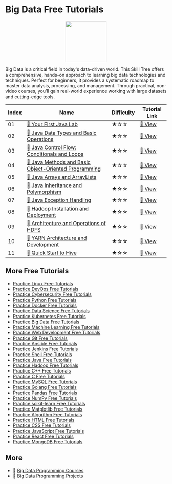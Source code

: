 # Big Data Free Tutorials

<div align="center">
<img width="128px" src="https://file.labex.io/path/4y59cs2oEeJr.png">
</div>

Big Data is a critical field in today's data-driven world. This Skill Tree offers a comprehensive, hands-on approach to learning big data technologies and techniques. Perfect for beginners, it provides a systematic roadmap to master data analysis, processing, and management. Through practical, non-video courses, you'll gain real-world experience working with large datasets and cutting-edge tools.

|   Index | Name                                                                                                                                              | Difficulty   | Tutorial Link                                                                                       |
|---------|---------------------------------------------------------------------------------------------------------------------------------------------------|--------------|-----------------------------------------------------------------------------------------------------|
|      01 | [📖 Your First Java Lab](https://labex.io/tutorials/java-your-first-java-lab-411751)                                                               | ★☆☆          | [🔗 View](https://labex.io/tutorials/java-your-first-java-lab-411751)                                |
|      02 | [📖 Java Data Types and Basic Operations](https://labex.io/tutorials/java-java-data-types-and-basic-operations-413744)                             | ★☆☆          | [🔗 View](https://labex.io/tutorials/java-java-data-types-and-basic-operations-413744)               |
|      03 | [📖 Java Control Flow: Conditionals and Loops](https://labex.io/tutorials/java-java-control-flow-conditionals-and-loops-413751)                    | ★☆☆          | [🔗 View](https://labex.io/tutorials/java-java-control-flow-conditionals-and-loops-413751)           |
|      04 | [📖 Java Methods and Basic Object-Oriented Programming](https://labex.io/tutorials/java-java-methods-and-basic-object-oriented-programming-413809) | ★☆☆          | [🔗 View](https://labex.io/tutorials/java-java-methods-and-basic-object-oriented-programming-413809) |
|      05 | [📖 Java Arrays and ArrayLists](https://labex.io/tutorials/java-java-arrays-and-arraylists-413820)                                                 | ★☆☆          | [🔗 View](https://labex.io/tutorials/java-java-arrays-and-arraylists-413820)                         |
|      06 | [📖 Java Inheritance and Polymorphism](https://labex.io/tutorials/java-java-inheritance-and-polymorphism-413825)                                   | ★☆☆          | [🔗 View](https://labex.io/tutorials/java-java-inheritance-and-polymorphism-413825)                  |
|      07 | [📖 Java Exception Handling](https://labex.io/tutorials/java-java-exception-handling-413830)                                                       | ★☆☆          | [🔗 View](https://labex.io/tutorials/java-java-exception-handling-413830)                            |
|      08 | [📖 Hadoop Installation and Deployment](https://labex.io/tutorials/hadoop-hadoop-installation-and-deployment-272321)                               | ★☆☆          | [🔗 View](https://labex.io/tutorials/hadoop-hadoop-installation-and-deployment-272321)               |
|      09 | [📖 Architecture and Operations of HDFS](https://labex.io/tutorials/hadoop-architecture-and-operations-of-hdfs-272320)                             | ★☆☆          | [🔗 View](https://labex.io/tutorials/hadoop-architecture-and-operations-of-hdfs-272320)              |
|      10 | [📖 YARN Architecture and Development](https://labex.io/tutorials/linux-yarn-architecture-and-development-272324)                                  | ★☆☆          | [🔗 View](https://labex.io/tutorials/linux-yarn-architecture-and-development-272324)                 |
|      11 | [📖 Quick Start to Hive](https://labex.io/tutorials/linux-quick-start-to-hive-272323)                                                              | ★☆☆          | [🔗 View](https://labex.io/tutorials/linux-quick-start-to-hive-272323)                               |

## More Free Tutorials

- [Practice Linux Free Tutorials](https://github.com/labex-labs/linux-free-tutorials)
- [Practice DevOps Free Tutorials](https://github.com/labex-labs/devops-free-tutorials)
- [Practice Cybersecurity Free Tutorials](https://github.com/labex-labs/cybersecurity-free-tutorials)
- [Practice Python Free Tutorials](https://github.com/labex-labs/python-free-tutorials)
- [Practice Docker Free Tutorials](https://github.com/labex-labs/docker-free-tutorials)
- [Practice Data Science Free Tutorials](https://github.com/labex-labs/data-science-free-tutorials)
- [Practice Kubernetes Free Tutorials](https://github.com/labex-labs/kubernetes-free-tutorials)
- [Practice Big Data Free Tutorials](https://github.com/labex-labs/bigdata-free-tutorials)
- [Practice Machine Learning Free Tutorials](https://github.com/labex-labs/ml-free-tutorials)
- [Practice Web Development Free Tutorials](https://github.com/labex-labs/web-development-free-tutorials)
- [Practice Git Free Tutorials](https://github.com/labex-labs/git-free-tutorials)
- [Practice Ansible Free Tutorials](https://github.com/labex-labs/ansible-free-tutorials)
- [Practice Jenkins Free Tutorials](https://github.com/labex-labs/jenkins-free-tutorials)
- [Practice Shell Free Tutorials](https://github.com/labex-labs/shell-free-tutorials)
- [Practice Java Free Tutorials](https://github.com/labex-labs/java-free-tutorials)
- [Practice Hadoop Free Tutorials](https://github.com/labex-labs/hadoop-free-tutorials)
- [Practice C++ Free Tutorials](https://github.com/labex-labs/cpp-free-tutorials)
- [Practice C Free Tutorials](https://github.com/labex-labs/c-free-tutorials)
- [Practice MySQL Free Tutorials](https://github.com/labex-labs/mysql-free-tutorials)
- [Practice Golang Free Tutorials](https://github.com/labex-labs/go-free-tutorials)
- [Practice Pandas Free Tutorials](https://github.com/labex-labs/pandas-free-tutorials)
- [Practice NumPy Free Tutorials](https://github.com/labex-labs/numpy-free-tutorials)
- [Practice scikit-learn Free Tutorials](https://github.com/labex-labs/sklearn-free-tutorials)
- [Practice Matplotlib Free Tutorials](https://github.com/labex-labs/matplotlib-free-tutorials)
- [Practice Algorithm Free Tutorials](https://github.com/labex-labs/algorithm-free-tutorials)
- [Practice HTML Free Tutorials](https://github.com/labex-labs/html-free-tutorials)
- [Practice CSS Free Tutorials](https://github.com/labex-labs/css-free-tutorials)
- [Practice JavaScript Free Tutorials](https://github.com/labex-labs/javascript-free-tutorials)
- [Practice React Free Tutorials](https://github.com/labex-labs/react-free-tutorials)
- [Practice MongoDB Free Tutorials](https://github.com/labex-labs/mongodb-free-tutorials)


## More

- 🔗 [Big Data Programming Courses](https://github.com/labex-labs/awesome-programming-courses)
- 🔗 [Big Data Programming Projects](https://github.com/labex-labs/awesome-programming-projects)

